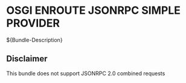 # OSGI ENROUTE JSONRPC SIMPLE PROVIDER

${Bundle-Description}

## Disclaimer

This bundle does not support JSONRPC 2.0 combined requests

